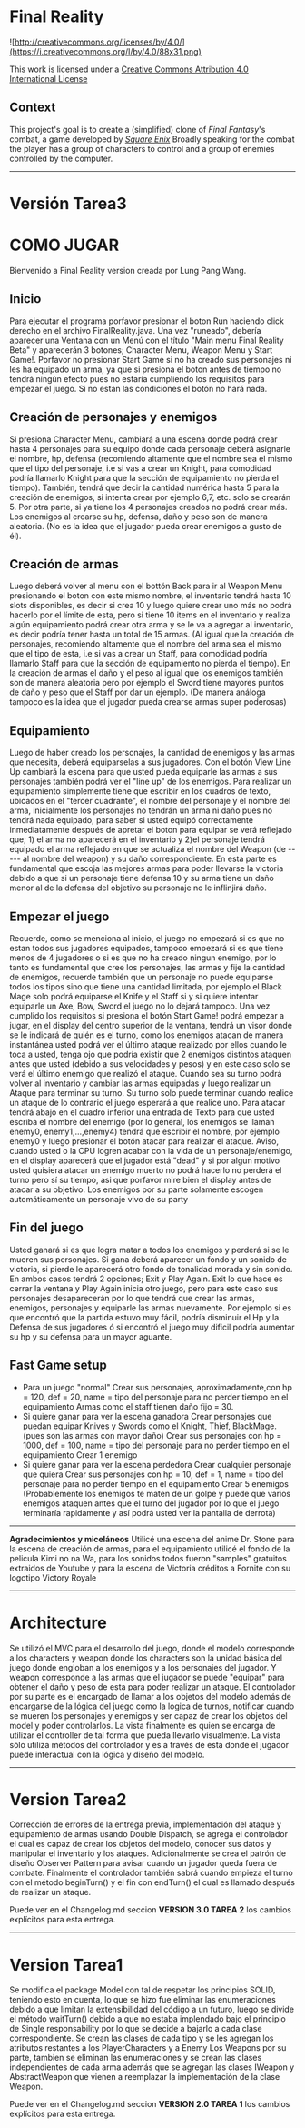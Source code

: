 Final Reality
=============

![http://creativecommons.org/licenses/by/4.0/](https://i.creativecommons.org/l/by/4.0/88x31.png)

This work is licensed under a 
[Creative Commons Attribution 4.0 International License](http://creativecommons.org/licenses/by/4.0/)

Context
-------

This project's goal is to create a (simplified) clone of _Final Fantasy_'s combat, a game developed
by [_Square Enix_](https://www.square-enix.com)
Broadly speaking for the combat the player has a group of characters to control and a group of 
enemies controlled by the computer.

---
# **Versión Tarea3**
# **COMO JUGAR**
Bienvenido a Final Reality version creada por Lung Pang Wang.

## Inicio
Para ejecutar el programa porfavor presionar el boton Run haciendo click derecho en el archivo FinalReality.java. Una vez "runeado", debería aparecer una Ventana con un Menú con el título "Main menu Final Reality Beta" y aparecerán 3 botones; Character Menu, Weapon Menu y Start Game!. Porfavor no presionar Start Game si no ha creado sus personajes ni les ha equipado un arma, ya que si presiona el boton antes de tiempo no tendrá ningún efecto pues no estaría cumpliendo los requisitos para empezar el juego. Si no estan las condiciones el botón no hará nada. 
## Creación de personajes y enemigos
Si presiona Character Menu, cambiará a una escena donde podrá crear hasta 4 personajes para su equipo donde cada personaje deberá asignarle el nombre, hp, defensa (recomiendo altamente que el nombre sea el mismo que el tipo del personaje, i.e si vas a crear un Knight, para comodidad podría llamarlo Knight para que la sección de equipamiento no pierda el tiempo). También, tendrá que decir la cantidad numérica hasta 5 para la creación de enemigos, si intenta crear por ejemplo 6,7, etc. solo se crearán 5. Por otra parte, si ya tiene los 4 personajes creados no podrá crear más. Los enemigos al crearse su hp, defensa, daño y peso son de manera aleatoria. (No es la idea que el jugador pueda crear enemigos a gusto de él).
## Creación de armas
Luego deberá volver al menu con el bottón Back para ir al Weapon Menu presionando el boton con este mismo nombre, el inventario tendrá hasta 10 slots disponibles, es decir si crea 10 y luego quiere crear uno más no podrá hacerlo por el límite de esta, pero si tiene 10 items en el inventario y realiza algún equipamiento podrá crear otra arma y se le va a agregar al inventario, es decir podría tener hasta un total de 15 armas. (Al igual que la creación de personajes, recomiendo altamente que el nombre del arma sea el mismo que el tipo de esta, i.e si vas a crear un Staff, para comodidad podría llamarlo Staff para que la sección de equipamiento no pierda el tiempo). En la creación de armas el daño y el peso al igual que los enemigos también son de manera aleatoria pero por ejemplo el Sword tiene mayores puntos de daño y peso que el Staff por dar un ejemplo. (De manera análoga tampoco es la idea que el jugador pueda crearse armas super poderosas) 
## Equipamiento
Luego de haber creado los personajes, la cantidad de enemigos y las armas que necesita, deberá equiparselas a sus jugadores. Con el botón View Line Up cambiará la escena para que usted pueda equiparle las armas a sus personajes también podrá ver el "line up" de los enemigos. Para realizar un equipamiento simplemente tiene que escribir en los cuadros de texto, ubicados en el "tercer cuadrante", el nombre del personaje y el nombre del arma, inicialmente los personajes no tendrán un arma ni daño pues no tendrá nada equipado, para saber si usted equipó correctamente inmediatamente después de apretar el boton para equipar se verá reflejado que; 1) el arma no aparecerá en el inventario y 2)el personaje tendrá equipado el arma reflejado en que se actualiza el nombre del Weapon (de ----- al nombre del weapon) y su daño correspondiente.  En esta parte es fundamental que escoja las mejores armas para poder llevarse la victoria debido a que si un personaje tiene defensa 10 y su arma tiene un daño menor al de la defensa del objetivo su personaje no le inflinjirá daño.
## Empezar el juego
Recuerde, como se menciona al inicio, el juego no empezará si es que no estan todos sus jugadores equipados, tampoco empezará si es que tiene menos de 4 jugadores o si es que no ha creado ningun enemigo, por lo tanto es fundamental que cree los personajes, las armas y fije la cantidad de enemigos, recuerde también que un personaje no puede equiparse todos los tipos sino que tiene una cantidad limitada, por ejemplo el Black Mage solo podrá equiparse el Knife y el Staff si y si quiere intentar equiparle un Axe, Bow, Sword el juego no lo dejará tampoco.
Una vez cumplido los requisitos si presiona el botón Start Game! podrá empezar a jugar, en el display del centro superior de la ventana, tendrá un visor donde se le indicará de quién es el turno, como los enemigos atacan de manera instantánea usted podrá ver el último ataque realizado por ellos cuando le toca a usted, tenga ojo que podría existir que 2 enemigos distintos ataquen antes que usted (debido a sus velocidades y pesos) y en este caso solo se verá el último enemigo que realizó el ataque. Cuando sea su turno podrá volver al inventario y cambiar las armas equipadas y luego realizar un Ataque para terminar su turno. Su turno solo puede terminar cuando realice un ataque de lo contrario el juego esperará a que realice uno. Para atacar tendrá abajo en el cuadro inferior una entrada de Texto para que usted escriba el nombre del enemigo (por lo general, los enemigos se llaman enemy0, enemy1,...,enemy4) tendrá que escribir el nombre, por ejemplo enemy0 y luego presionar el botón atacar para realizar el ataque. Aviso, cuando usted o la CPU logren acabar con la vida de un personaje/enemigo, en el display aparecerá que el jugador está "dead" y si por algun motivo usted quisiera atacar un enemigo muerto no podrá hacerlo no perderá el turno pero sí su tiempo, asi que porfavor mire bien el display antes de atacar a su objetivo. Los enemigos por su parte solamente escogen automáticamente un personaje vivo de su party
## Fin del juego
Usted ganará si es que logra matar a todos los enemigos y perderá si se le mueren sus personajes. Si gana deberá aparecer un fondo y un sonido de victoria, si pierde le aparecerá otro fondo de tonalidad morada y sin sonido. En ambos casos tendrá 2 opciones; Exit y Play Again. Exit lo que hace es cerrar la ventana y Play Again inicia otro juego, pero para este caso sus personajes desaparecerán por lo que tendrá que crear las armas, enemigos, personajes y equiparle las armas nuevamente. Por ejemplo si es que encontró que la partida estuvo muy fácil, podría disminuir el Hp y la Defensa de sus jugadores ó si encontró el juego muy dificil podría aumentar su hp y su defensa para un mayor aguante.
## Fast Game setup
- Para un juego "normal"
Crear sus personajes, aproximadamente,con hp = 120, def = 20, name = tipo del personaje para no perder tiempo en el equipamiento
Armas como el staff tienen daño fijo = 30.
- Si quiere ganar para ver la escena ganadora
Crear personajes que puedan equipar Knives y Swords como el Knight, Thief, BlackMage. (pues son las armas con mayor daño)
Crear sus personajes con hp = 1000, def = 100, name = tipo del personaje para no perder tiempo en el equipamiento
Crear 1 enemigo
- Si quiere ganar para ver la escena perdedora
Crear cualquier personaje que quiera
Crear sus personajes con hp = 10, def = 1, name = tipo del personaje para no perder tiempo en el equipamiento
Crear 5 enemigos
(Probablemente los enemigos te maten de un golpe y puede que varios enemigos ataquen antes que el turno del jugador
por lo que el juego terminaría rapidamente y así podrá usted ver la pantalla de derrota)

---
**Agradecimientos y miceláneos**
Utilicé una escena del anime Dr. Stone para la escena de creación de armas, para el equipamiento utilicé el fondo de la pelicula Kimi no na Wa, para los sonidos todos fueron "samples" gratuitos extraidos de Youtube y para la escena de Victoria créditos a Fornite con su logotipo Victory Royale


---
# **Architecture**

Se utilizó el MVC para el desarrollo del juego, donde el modelo corresponde a los characters y weapon donde los characters son la unidad básica del juego donde engloban a los enemigos y a los personajes del jugador. Y weapon corresponde a las armas que el jugador se puede "equipar" para obtener el daño y peso de esta para poder realizar un ataque.
El controlador por su parte es el encargado de llamar a los objetos del modelo además de encargarse de la lógica del juego como la logica de turnos, notificar cuando se mueren los personajes y enemigos y ser capaz de crear los objetos del model y poder controlarlos.
La vista finalmente es quien se encarga de utilizar el controller de tal forma que pueda llevarlo visualmente. La vista sólo utiliza métodos del controlador y es a través de esta donde el jugador puede interactual con la lógica y diseño del modelo.



---
# **Version Tarea2**


Corrección de errores de la entrega previa, implementación del ataque  y equipamiento de armas usando Double Dispatch, se agrega
el controlador el cual es capaz de crear los objetos del modelo, conocer sus datos y manipular el inventario y los ataques. Adicionalmente se 
crea el patrón de diseño Observer Pattern para avisar cuando un jugador queda fuera de combate. Finalmente el controlador también sabrá cuando empieza
el turno con el método beginTurn() y el fin con endTurn() el cual es llamado después de realizar un ataque.

Puede ver en el Changelog.md seccion **VERSION 3.0 TAREA 2** los cambios explícitos para esta entrega.

---

# **Version Tarea1**


Se modifica el package Model con tal de respetar los principios SOLID, teniendo esto en cuenta, lo que se hizo fue eliminar las enumeraciones debido a que limitan la extensibilidad del código a un futuro, luego se divide el método waitTurn() debido a que no estaba implendado bajo el principio de Single responsability por lo que se decide a bajarlo a cada clase correspondiente.
Se crean las clases de cada tipo y se les agregan los atributos restantes a los PlayerCharacters y a Enemy
Los Weapons por su parte, tambien se eliminan las enumeraciones y se crean las clases independientes de cada arma además que se agregan las clases IWeapon y AbstractWeapon que vienen a reemplazar la implementación de la clase Weapon.

Puede ver en el Changelog.md seccion **VERSION 2.0 TAREA 1** los cambios explícitos para esta entrega.







